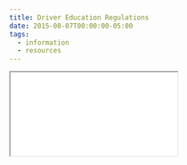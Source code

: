 ```yaml
---
title: Driver Education Regulations
date: 2015-08-07T00:00:00-05:00
tags:
  - information
  - resources
---
```

<div class="pdf-container">
  <iframe src="/static/img/pdf/driver_education_regulations.pdf"></iframe>
</div>
